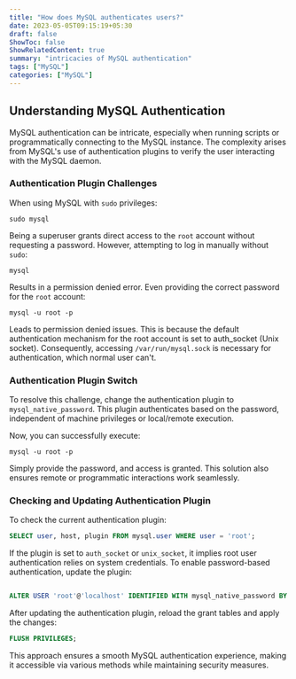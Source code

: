 ```yaml
---
title: "How does MySQL authenticates users?"
date: 2023-05-05T09:15:19+05:30
draft: false
ShowToc: false
ShowRelatedContent: true
summary: "intricacies of MySQL authentication"
tags: ["MySQL"]
categories: ["MySQL"]
---
```


## Understanding MySQL Authentication
MySQL authentication can be intricate, especially when running scripts or programmatically connecting to the MySQL instance. The complexity arises from MySQL's use of authentication plugins to verify the user interacting with the MySQL daemon.

### Authentication Plugin Challenges

When using MySQL with `sudo` privileges:

```
sudo mysql
```

Being a superuser grants direct access to the `root` account without requesting a password. However, attempting to log in manually without `sudo`:

```
mysql
```

Results in a permission denied error. Even providing the correct password for the `root` account:

```
mysql -u root -p
```

Leads to permission denied issues. This is because the default authentication mechanism for the root account is set to auth_socket (Unix socket). Consequently, accessing `/var/run/mysql.sock` is necessary for authentication, which normal user can't.

### Authentication Plugin Switch
To resolve this challenge, change the authentication plugin to `mysql_native_password`. This plugin authenticates based on the password, independent of machine privileges or local/remote execution.

Now, you can successfully execute:

```
mysql -u root -p
```
Simply provide the password, and access is granted. This solution also ensures remote or programmatic interactions work seamlessly.

### Checking and Updating Authentication Plugin

To check the current authentication plugin:

```sql
SELECT user, host, plugin FROM mysql.user WHERE user = 'root';
```

If the plugin is set to `auth_socket` or `unix_socket`, it implies root user authentication relies on system credentials. To enable password-based authentication, update the plugin:

```sql

ALTER USER 'root'@'localhost' IDENTIFIED WITH mysql_native_password BY 'new_password';
```

After updating the authentication plugin, reload the grant tables and apply the changes:

```sql
FLUSH PRIVILEGES;
```
This approach ensures a smooth MySQL authentication experience, making it accessible via various methods while maintaining security measures.